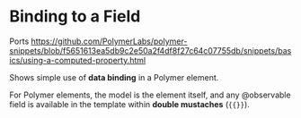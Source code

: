# Binding to a Field

Ports https://github.com/PolymerLabs/polymer-snippets/blob/f5651613ea5db9c2e50a2f4df8f27c64c07755db/snippets/basics/using-a-computed-property.html

Shows simple use of **data binding** in a Polymer element.

For Polymer elements, the model is the element itself, and any
@observable field is available in the template within **double mustaches**
(`{{}}`).